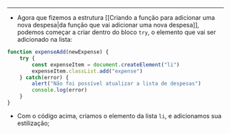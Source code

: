 ___
- Agora que fizemos a estrutura [[Criando a função para adicionar uma nova despesa|da função que vai adicionar uma nova despesa]], podemos começar a criar dentro do bloco `try`, o elemento que vai ser adicionado na lista:
```js
function expenseAdd(newExpense) {
	try {
		const expenseItem = document.createElement("li")
		expenseItem.classList.add("expense")	
	} catch(error) {
		alert("Não foi possível atualizar a lista de despesas")
		console.log(error)
	}
}
```
- Com o código acima, criamos o elemento da lista `li`, e adicionamos sua estilização;